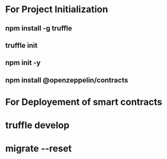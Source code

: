 # For Project Initialization
## npm install -g truffle
## truffle init 
## npm init -y
## npm install @openzeppelin/contracts

# For Deployement of smart contracts
# truffle develop
# migrate --reset